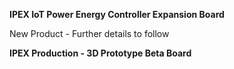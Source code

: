**IPEX IoT Power Energy Controller Expansion Board**

New Product - Further details to follow


**IPEX Production - 3D Prototype Beta Board**

